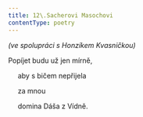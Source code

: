 ```yaml
---
title: 12\.Sacherovi Masochovi
contentType: poetry
---
```


<section>

_(ve spolupráci s Honzíkem Kvasničkou)_

</section>

<section>

Popíjet budu už jen mírně,

     aby s bičem nepřijela

     za mnou

     domina Dáša z Vídně.

</section>
